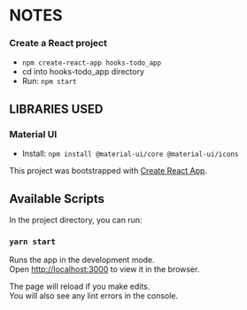 # NOTES

### Create a React project
- `npm create-react-app hooks-todo_app`
- cd into hooks-todo_app directory
- Run: `npm start`

## LIBRARIES USED

### Material UI
- Install: `npm install @material-ui/core @material-ui/icons`


This project was bootstrapped with [Create React App](https://github.com/facebook/create-react-app).

## Available Scripts

In the project directory, you can run:

### `yarn start`

Runs the app in the development mode.<br />
Open [http://localhost:3000](http://localhost:3000) to view it in the browser.

The page will reload if you make edits.<br />
You will also see any lint errors in the console.

